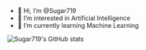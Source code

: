 - 👋 Hi, I’m @Sugar719
- 👀 I’m interested in Artificial Intelligence
- 🌱 I’m currently learning Machine Learning

![Sugar719's GitHub stats](https://github-readme-stats.vercel.app/api?username=Sugar719)

